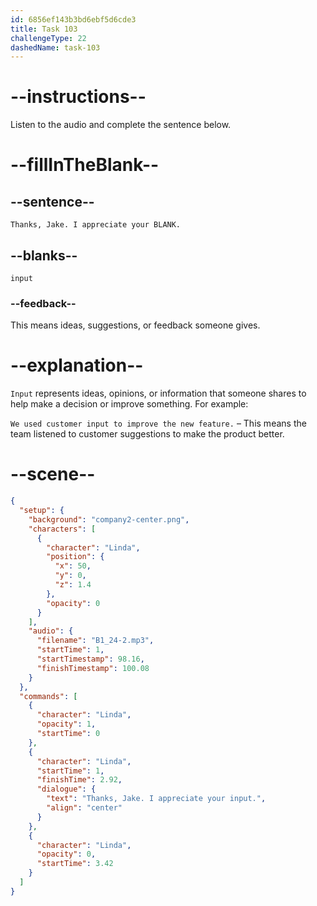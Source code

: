 ```yaml
---
id: 6856ef143b3bd6ebf5d6cde3
title: Task 103
challengeType: 22
dashedName: task-103
---
```


<!-- (Audio) Linda: Thanks, Jake. I appreciate your input. -->

# --instructions--

Listen to the audio and complete the sentence below.

# --fillInTheBlank--

## --sentence--

`Thanks, Jake. I appreciate your BLANK.`

## --blanks--

`input`

### --feedback--

This means ideas, suggestions, or feedback someone gives.

# --explanation--

`Input` represents ideas, opinions, or information that someone shares to help make a decision or improve something. For example:

`We used customer input to improve the new feature.` – This means the team listened to customer suggestions to make the product better.

# --scene--

```json
{
  "setup": {
    "background": "company2-center.png",
    "characters": [
      {
        "character": "Linda",
        "position": {
          "x": 50,
          "y": 0,
          "z": 1.4
        },
        "opacity": 0
      }
    ],
    "audio": {
      "filename": "B1_24-2.mp3",
      "startTime": 1,
      "startTimestamp": 98.16,
      "finishTimestamp": 100.08
    }
  },
  "commands": [
    {
      "character": "Linda",
      "opacity": 1,
      "startTime": 0
    },
    {
      "character": "Linda",
      "startTime": 1,
      "finishTime": 2.92,
      "dialogue": {
        "text": "Thanks, Jake. I appreciate your input.",
        "align": "center"
      }
    },
    {
      "character": "Linda",
      "opacity": 0,
      "startTime": 3.42
    }
  ]
}
```
